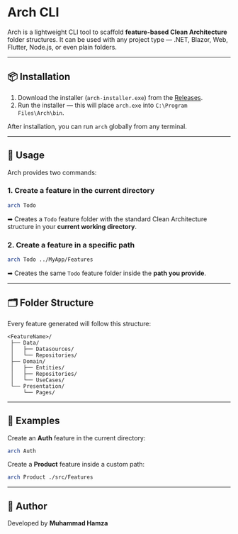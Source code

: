 # Arch CLI

Arch is a lightweight CLI tool to scaffold **feature-based Clean Architecture** folder structures.
It can be used with any project type — .NET, Blazor, Web, Flutter, Node.js, or even plain folders.

---

## 📦 Installation

1. Download the installer (`arch-installer.exe`) from the [Releases](./dist/installer).
2. Run the installer — this will place `arch.exe` into `C:\Program Files\Arch\bin`.

After installation, you can run `arch` globally from any terminal.

---

## 🚀 Usage

Arch provides two commands:

### 1. Create a feature in the current directory

```sh
arch Todo
```

➡ Creates a `Todo` feature folder with the standard Clean Architecture structure in your **current working directory**.

### 2. Create a feature in a specific path

```sh
arch Todo ../MyApp/Features
```

➡ Creates the same `Todo` feature folder inside the **path you provide**.

---

## 🗂 Folder Structure

Every feature generated will follow this structure:

```
<FeatureName>/
 ├── Data/
 │   ├── Datasources/
 │   └── Repositories/
 ├── Domain/
 │   ├── Entities/
 │   ├── Repositories/
 │   └── UseCases/
 └── Presentation/
     └── Pages/
```

---

## 🔧 Examples

Create an **Auth** feature in the current directory:

```sh
arch Auth
```

Create a **Product** feature inside a custom path:

```sh
arch Product ./src/Features
```

---

## 🧑 Author

Developed by **Muhammad Hamza**
